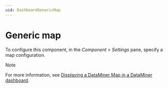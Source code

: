 ```yaml
---
uid: DashboardGenericMap
---
```


# Generic map

To configure this component, in the *Component* > *Settings* pane, specify a map configuration.

> [!NOTE]
> For more information, see [Displaying a DataMiner Map in a DataMiner dashboard](xref:Displaying_a_DataMiner_Map_in_a_DataMiner_dashboard).
